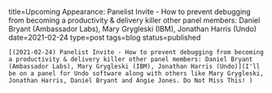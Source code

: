 
title=Upcoming Appearance: Panelist Invite - How to prevent debugging from becoming a productivity & delivery killer other panel members: Daniel Bryant  (Ambassador Labs), Mary Grygleski (IBM), Jonathan Harris (Undo)
date=2021-02-24
type=post
tags=blog
status=published
~~~~~~
[(2021-02-24) Panelist Invite - How to prevent debugging from becoming a productivity & delivery killer other panel members: Daniel Bryant  (Ambassador Labs), Mary Grygleski (IBM), Jonathan Harris (Undo)](I'll be on a panel for Undo software along with others like Mary Grygleski, Jonathan Harris, Daniel Bryant and Angie Jones. Do Not Miss This! ) 
            